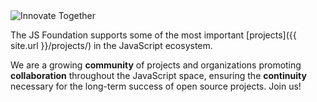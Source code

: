 ---
---


<img src="{{ site.url }}/img/innovate-together.svg" alt="Innovate Together" class="home-tagline">

The JS Foundation supports some of the most important [projects]({{ site.url }}/projects/) in the JavaScript ecosystem.

We are a growing **community** of projects and organizations promoting **collaboration** throughout the JavaScript space, ensuring the **continuity** necessary for the long-term success of open source projects. Join us!
